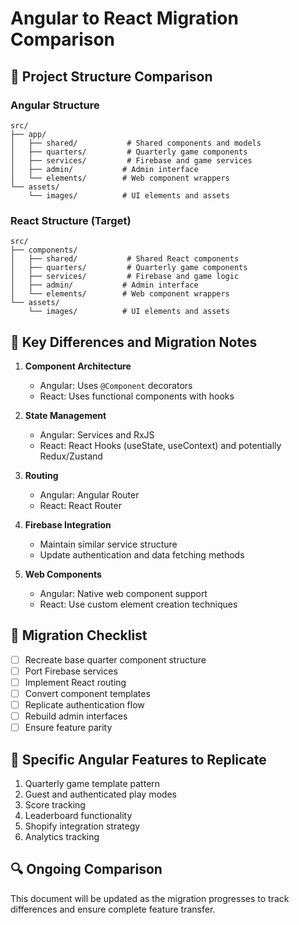 # Angular to React Migration Comparison

## 🔄 Project Structure Comparison

### Angular Structure
```
src/
├── app/
│   ├── shared/           # Shared components and models
│   ├── quarters/         # Quarterly game components
│   ├── services/         # Firebase and game services
│   ├── admin/           # Admin interface
│   └── elements/        # Web component wrappers
└── assets/
    └── images/          # UI elements and assets
```

### React Structure (Target)
```
src/
├── components/
│   ├── shared/           # Shared React components
│   ├── quarters/         # Quarterly game components
│   ├── services/         # Firebase and game logic
│   ├── admin/           # Admin interface
│   └── elements/        # Web component wrappers
└── assets/
    └── images/          # UI elements and assets
```

## 🎯 Key Differences and Migration Notes

1. **Component Architecture**
   - Angular: Uses `@Component` decorators
   - React: Uses functional components with hooks

2. **State Management**
   - Angular: Services and RxJS
   - React: React Hooks (useState, useContext) and potentially Redux/Zustand

3. **Routing**
   - Angular: Angular Router
   - React: React Router

4. **Firebase Integration**
   - Maintain similar service structure
   - Update authentication and data fetching methods

5. **Web Components**
   - Angular: Native web component support
   - React: Use custom element creation techniques

## 🚧 Migration Checklist

- [ ] Recreate base quarter component structure
- [ ] Port Firebase services
- [ ] Implement React routing
- [ ] Convert component templates
- [ ] Replicate authentication flow
- [ ] Rebuild admin interfaces
- [ ] Ensure feature parity

## 📝 Specific Angular Features to Replicate

1. Quarterly game template pattern
2. Guest and authenticated play modes
3. Score tracking
4. Leaderboard functionality
5. Shopify integration strategy
6. Analytics tracking

## 🔍 Ongoing Comparison

This document will be updated as the migration progresses to track differences and ensure complete feature transfer.